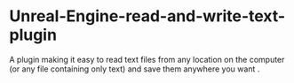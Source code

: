 # Unreal-Engine-read-and-write-text-plugin
A plugin making it easy to read text files from any location on the computer (or any file containing only text) and save them anywhere you want .
